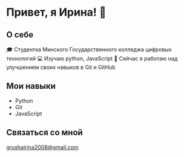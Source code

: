 # Привет, я Ирина! 👋
## О себе
🎓 Студентка Минского Государственного колледжа цифровых технологий
💻 Изучаю python, JavaScript
🌱 Сейчас я работаю над улучшением своих навыков в Git и GitHub
## Мои навыки
- Python
- Git
- JavaScript
## Связаться со мной
grushairina2008@gmail.com
